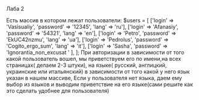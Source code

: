 Лаба 2

Есть массив в котором лежат пользователи:
$users = [
['login' => 'Vasisualiy', 'password' => '12345', 'lang' => 'ru'],
['login' => 'Afanasiy', 'password' => '54321', 'lang' => 'en'],
['login' => 'Petro', 'password' => 'EkUC42nzmu', 'lang' => 'ua'],
['login' => 'Pedrolus', 'password' => 'Cogito_ergo_sum', 'lang' => 'it'],
['login' => 'Sasha', 'password' => 'Ignorantia_non_excusat ' ],
];
При авторизации в зависимости от того какой пользователь вошел, мы приветствуем его по имени,на всех страницах( делаем 2-3 штуки), на языке( русский, англицкий, украинские или итальянский) в зависимости от того какой у него язык указан в нашем массиве,
Если у пользователя нет языка, даем ему выбор из языков и выводим приветствие на его языке(сами решите как это сделать удобнее для пользователя)
